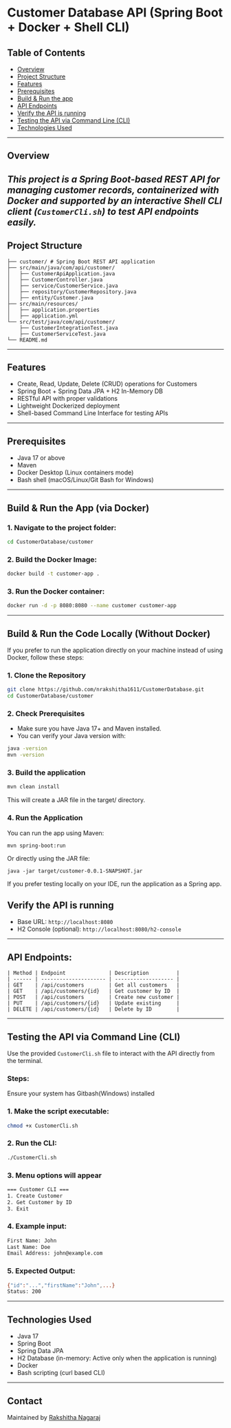 # Customer Database API (Spring Boot + Docker + Shell CLI)

## Table of Contents
- [Overview](#overview)
- [Project Structure](#project-structure)
- [Features](#features)
- [Prerequisites](#prerequisites)
- [Build & Run the app](#build--run-the-app-via-docker)
- [API Endpoints](#api-endpoints)
- [Verify the API is running](#verify-the-api-is-running)
- [Testing the API via Command Line (CLI)](#testing-the-api-via-command-line-cli)
- [Technologies Used](#technologies-used)
---
## Overview
*This project is a **Spring Boot-based REST API** for managing customer records, containerized with Docker and supported by an interactive **Shell CLI client** (`CustomerCli.sh`) to test API endpoints easily.*
---

##  Project Structure
```
├── customer/ # Spring Boot REST API application
├── src/main/java/com/api/customer/
│   ├── CustomerApiApplication.java
│   ├── CustomerController.java
│   ├── service/CustomerService.java
│   ├── repository/CustomerRepository.java
│   ├── entity/Customer.java
├── src/main/resources/
│   ├── application.properties
│   ├── application.yml
└── src/test/java/com/api/customer/
    ├── CustomerIntegrationTest.java
    ├── CustomerServiceTest.java
└── README.md
```

---

## Features

- Create, Read, Update, Delete (CRUD) operations for Customers
- Spring Boot + Spring Data JPA + H2 In-Memory DB
- RESTful API with proper validations
- Lightweight Dockerized deployment
- Shell-based Command Line Interface for testing APIs

---

## Prerequisites

- Java 17 or above
- Maven
- Docker Desktop (Linux containers mode)
- Bash shell (macOS/Linux/Git Bash for Windows)

---

## Build & Run the App (via Docker)

### 1. Navigate to the project folder:

```bash
cd CustomerDatabase/customer
```
### 2. Build the Docker Image:
```bash
docker build -t customer-app .
```
### 3. Run the Docker container:
```bash
docker run -d -p 8080:8080 --name customer customer-app
```
---

## Build & Run the Code Locally (Without Docker)

If you prefer to run the application directly on your machine instead of using Docker, follow these steps:

### 1. **Clone the Repository**

```bash
git clone https://github.com/nrakshitha1611/CustomerDatabase.git
cd CustomerDatabase/customer
```

### 2. **Check Prerequisites**
- Make sure you have Java 17+ and Maven installed.
- You can verify your Java version with:
```bash
java -version
mvn -version
```
### 3. Build the application
```bash
mvn clean install
```
This will create a JAR file in the target/ directory.
### 4. Run the Application
You can run the app using Maven:
```
mvn spring-boot:run
```
Or directly using the JAR file:
```
java -jar target/customer-0.0.1-SNAPSHOT.jar
```
If you prefer testing locally on your IDE, run the application as a Spring app.

## Verify the API is running
- Base URL: `http://localhost:8080`
- H2 Console (optional): `http://localhost:8080/h2-console`

---

## API Endpoints:
```
| Method | Endpoint              | Description         |
| ------ | --------------------- | ------------------- |
| GET    | /api/customers        | Get all customers   |
| GET    | /api/customers/{id}   | Get customer by ID  |
| POST   | /api/customers        | Create new customer |
| PUT    | /api/customers/{id}   | Update existing     |
| DELETE | /api/customers/{id}   | Delete by ID        |
```
---

## Testing the API via Command Line (CLI)
Use the provided `CustomerCli.sh` file to interact with the API directly from the terminal.

### Steps:
Ensure your system has Gitbash(Windows) installed
### 1. Make the script executable:
```bash
chmod +x CustomerCli.sh
```
### 2. Run the CLI:
```bash
./CustomerCli.sh
```
### 3. Menu options will appear
```bash
=== Customer CLI ===
1. Create Customer
2. Get Customer by ID
3. Exit
```
### 4. Example input:
```bash
First Name: John
Last Name: Doe
Email Address: john@example.com
```
### 5. Expected Output:
```bash
{"id":"...","firstName":"John",...}
Status: 200
```
---
## Technologies Used
- Java 17
- Spring Boot
- Spring Data JPA
- H2 Database (in-memory: Active only when the application is running)
- Docker
- Bash scripting (curl based CLI)

---
## Contact
Maintained by [Rakshitha Nagaraj](https://github.com/nrakshitha1611?tab=repositories)



